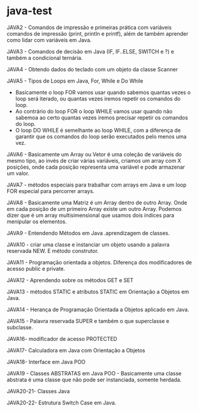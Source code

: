 # java-test

<p>JAVA2 - Comandos de impressão e primeiras prática com variáveis
comandos de impressão (print, println e printf), além de também aprender como lidar com variáveis em Java.</p>

<p>JAVA3  - Comandos de decisão em Java (IF, IF..ELSE, SWITCH e ?) e também a condicional ternária.</p>

<p>JAVA4 - Obtendo dados do teclado com um objeto da classe Scanner</p>

<p>JAVA5 -  Tipos de Loops em Java, For, While e Do While</p>


- Basicamente o loop FOR vamos usar quando sabemos quantas vezes o loop será iterado, ou quantas vezes iremos repetir os comandos do loop.
- Ao contrário do loop FOR o loop WHILE vamos usar quando não sabemoa ao certo quantas vezes iremos precisar repetir os comandos do loop.
- O loop DO WHILE é semelhante ao loop WHILE, com a diferença de garantir que os comandos do loop serão executados pelo menos uma vez.


<p>JAVA6 - Basicamente um Array ou Vetor é uma coleção de variáveis do mesmo tipo, ao invés de criar várias variáveis, criamos um array com X posições, onde cada posição representa uma variável e pode armazenar um valor.</p>

<p>JAVA7 - métodos especiais para trabalhar com arrays em Java e um loop FOR especial para percorrer arrays.</p>

<p>JAVA8 - Basicamente uma Matriz é um Array dentro de outro Array. Onde em cada posição de um primeiro Array existe um outro Array. Podemos dizer que é um array multisimensional que usamos dois índices para menipular os elementos.</p>

<p>JAVA9 - Entendendo Métodos em Java .aprendizagem de classes. </p>

<p>JAVA10 - criar uma classe e instanciar um objeto usando a palavra reservada NEW. E método construtor. </p>

<p>JAVA11 - Programação orientada a objetos. Diferença dos modificadores de acesso public e private.  </p>


<p>JAVA12 - Aprendendo sobre os métodos GET e SET  </p>

<p>JAVA13 - métodos STATIC e atributos STATIC em Orientação a Objetos em Java. </p>

<p>JAVA14 - Herança de Programação Orientada a Objetos aplicado em Java. 
 </p>
 
 <p>JAVA15 - Palavra reservada SUPER e também o que superclasse e subclasse. </p>
 
 <p>JAVA16-  modificador de acesso PROTECTED</p>
 
 <p>JAVA17-  Calculadora em Java com Orientação a Objetos</p>
  
 <p>JAVA18-  Interface em Java POO</p>
 
 <p>JAVA19 - Classes ABSTRATAS em Java POO - Basicamente uma classe abstrata é uma classe que não pode ser instanciada, somente herdada. <p>
 
 <p>JAVA20-21-  Classes Java</p>
 
 <p>JAVA20-22- Estrutura Switch Case em Java.</p>
 
 
 

 
 



